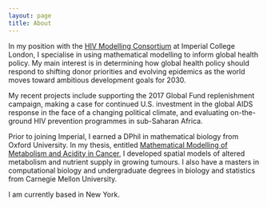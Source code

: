 ```yaml
---
layout: page
title: About
---
```


In my position with the [HIV Modelling Consortium](http://www.hivmodelling.org/) at Imperial College London, I specialise in using mathematical modelling to inform global health policy. My main interest is in determining how global health policy should respond to shifting donor priorities and evolving epidemics as the world moves toward ambitious development goals for 2030.

My recent projects include supporting the 2017 Global Fund replenishment campaign, making a case for continued U.S. investment in the global AIDS response in the face of a changing political climate, and evaluating on-the-ground HIV prevention programmes in sub-Saharan Africa.

Prior to joining Imperial, I earned a DPhil in mathematical biology from Oxford University. In my thesis, entitled [Mathematical Modelling of Metabolism and Acidity in Cancer](http://ethos.bl.uk/OrderDetails.do?uin=uk.bl.ethos.627871), I developed spatial models of altered metabolism and nutrient supply in growing tumours. I also have a masters in computational biology and undergraduate degrees in biology and statistics from Carnegie Mellon University.

I am currently based in New York.

<!-- Email: <img src="/assets/email.png" alt="Photo" style="width: 200px;" style="float: right"/> -->